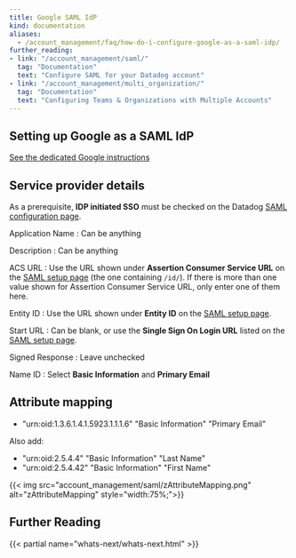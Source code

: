 ```yaml
---
title: Google SAML IdP
kind: documentation
aliases:
  - /account_management/faq/how-do-i-configure-google-as-a-saml-idp/
further_reading:
- link: "/account_management/saml/"
  tag: "Documentation"
  text: "Configure SAML for your Datadog account"
- link: "/account_management/multi_organization/"
  tag: "Documentation"
  text: "Configuring Teams & Organizations with Multiple Accounts"
---
```


## Setting up Google as a SAML IdP

[See the dedicated Google instructions][1]

## Service provider details

As a prerequisite, **IDP initiated SSO** must be checked on the Datadog [SAML configuration page][2].

Application Name
: Can be anything

Description
: Can be anything

ACS URL
: Use the URL shown under **Assertion Consumer Service URL** on the [SAML setup page][2] (the one containing `/id/`). If there is more than one value shown for Assertion Consumer Service URL, only enter one of them here.

Entity ID
: Use the URL shown under **Entity ID** on the [SAML setup page][2].

Start URL
: Can be blank, or use the **Single Sign On Login URL** listed on the [SAML setup page][2].

Signed Response
: Leave unchecked

Name ID
: Select **Basic Information** and **Primary Email**

## Attribute mapping

* "urn:oid:1.3.6.1.4.1.5923.1.1.1.6" "Basic Information" "Primary Email"

Also add:

* "urn:oid:2.5.4.4" "Basic Information" "Last Name"
* "urn:oid:2.5.4.42" "Basic Information" "First Name"

{{< img src="account_management/saml/zAttributeMapping.png" alt="zAttributeMapping" style="width:75%;">}}

## Further Reading

{{< partial name="whats-next/whats-next.html" >}}

[1]: https://support.google.com/a/answer/7553768
[2]: https://app.datadoghq.com/saml/saml_setup
